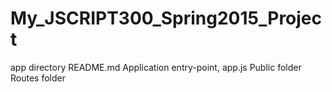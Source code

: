 # My_JSCRIPT300_Spring2015_Project
app directory README.md
Application entry-point, app.js
Public folder
Routes folder
